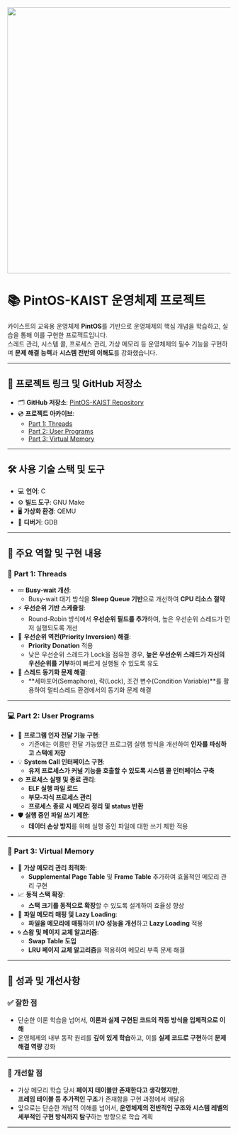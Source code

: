 <img src="https://user-images.githubusercontent.com/사용자아이디/이미지파일명.png" width="600"/>

# 📚 **PintOS-KAIST 운영체제 프로젝트**

카이스트의 교육용 운영체제 **PintOS**를 기반으로 운영체제의 핵심 개념을 학습하고, 실습을 통해 이를 구현한 프로젝트입니다.  
스레드 관리, 시스템 콜, 프로세스 관리, 가상 메모리 등 운영체제의 필수 기능을 구현하며 **문제 해결 능력**과 **시스템 전반의 이해도**를 강화했습니다.

---

## 🔗 **프로젝트 링크 및 GitHub 저장소**

- 🗂 **GitHub 저장소**: [PintOS-KAIST Repository](https://github.com/seongjin0614/pintos-kaist)  
- 💿 **프로젝트 아카이브**:  
  - [Part 1: Threads](http://naver.me/xeAQuXw4)  
  - [Part 2: User Programs](http://naver.me/5Q3g9Frm)  
  - [Part 3: Virtual Memory](http://naver.me/GzEN0bR9)  

---

## 🛠 **사용 기술 스택 및 도구**

- 💻 **언어**: C  
- ⚙️ **빌드 도구**: GNU Make  
- 🖥 **가상화 환경**: QEMU  
- 🐞 **디버거**: GDB  

---

## 🚀 **주요 역할 및 구현 내용**

### 🔧 **Part 1: Threads**
- 💤 **Busy-wait 개선**:  
  - Busy-wait 대기 방식을 **Sleep Queue 기반**으로 개선하여 **CPU 리소스 절약**  
- ⚡ **우선순위 기반 스케줄링**:  
  - Round-Robin 방식에서 **우선순위 필드를 추가**하여, 높은 우선순위 스레드가 먼저 실행되도록 개선  
- 🔄 **우선순위 역전(Priority Inversion) 해결**:  
  - **Priority Donation** 적용  
  - 낮은 우선순위 스레드가 Lock을 점유한 경우, **높은 우선순위 스레드가 자신의 우선순위를 기부**하여 빠르게 실행될 수 있도록 유도  
- 🔗 **스레드 동기화 문제 해결**:  
  - **세마포어(Semaphore), 락(Lock), 조건 변수(Condition Variable)**를 활용하여 멀티스레드 환경에서의 동기화 문제 해결  

---

### 💻 **Part 2: User Programs**
- 🧩 **프로그램 인자 전달 기능 구현**:  
  - 기존에는 이름만 전달 가능했던 프로그램 실행 방식을 개선하여 **인자를 파싱하고 스택에 저장**  
- 💡 **System Call 인터페이스 구현**:  
  - **유저 프로세스가 커널 기능을 호출할 수 있도록 시스템 콜 인터페이스 구축**  
- ⚙ **프로세스 실행 및 종료 관리**:  
  - **ELF 실행 파일 로드**  
  - **부모-자식 프로세스 관리**  
  - **프로세스 종료 시 메모리 정리 및 status 반환**  
- 🛡 **실행 중인 파일 쓰기 제한**:  
  - **데이터 손상 방지**를 위해 실행 중인 파일에 대한 쓰기 제한 적용  

---

### 💾 **Part 3: Virtual Memory**
- 🧮 **가상 메모리 관리 최적화**:  
  - **Supplemental Page Table** 및 **Frame Table** 추가하여 효율적인 메모리 관리 구현  
- 📈 **동적 스택 확장**:  
  - **스택 크기를 동적으로 확장**할 수 있도록 설계하여 효율성 향상  
- 🚀 **파일 메모리 매핑 및 Lazy Loading**:  
  - **파일을 메모리에 매핑**하여 **I/O 성능을 개선**하고 **Lazy Loading** 적용  
- 🌀 **스왑 및 페이지 교체 알고리즘**:  
  - **Swap Table 도입**  
  - **LRU 페이지 교체 알고리즘**을 적용하여 메모리 부족 문제 해결  

---

## 💯 **성과 및 개선사항**

### ✅ **잘한 점**
- 단순한 이론 학습을 넘어서, **이론과 실제 구현된 코드의 작동 방식을 입체적으로 이해**  
- 운영체제의 내부 동작 원리를 **깊이 있게 학습**하고, 이를 **실제 코드로 구현**하여 **문제 해결 역량** 강화  

---

### 🚀 **개선할 점**
- 가상 메모리 학습 당시 **페이지 테이블만 존재한다고 생각했지만**,  
  **프레임 테이블 등 추가적인 구조**가 존재함을 구현 과정에서 깨달음  
- 앞으로는 단순한 개념적 이해를 넘어서, **운영체제의 전반적인 구조와 시스템 레벨의 세부적인 구현 방식까지 탐구**하는 방향으로 학습 계획  

---
